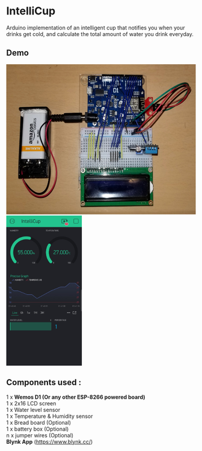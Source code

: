 # IntelliCup
Arduino implementation of an intelligent cup that notifies you when your drinks get cold, and calculate the total amount of water you drink everyday.

## Demo
<p float="left">
  <img height="400" src="https://github.com/HAL-lucination/IntelliCup/blob/master/IntelliCup/Demo.jpg" /> 
  <img height="400" src="https://github.com/HAL-lucination/IntelliCup/blob/master/IntelliCup/Demo3.jpg" />
</p>

## Components used :
1 x **Wemos D1 (Or any other ESP-8266 powered board)**<br/>
1 x 2x16 LCD screen <br/>
1 x Water level sensor<br/>
1 x Temperature & Humidity sensor<br/>
1 x Bread board (Optional)<br/>
1 x battery box (Optional)<br/>
n x jumper wires (Optional)<br/>
**Blynk App** (https://www.blynk.cc/)<br/>
